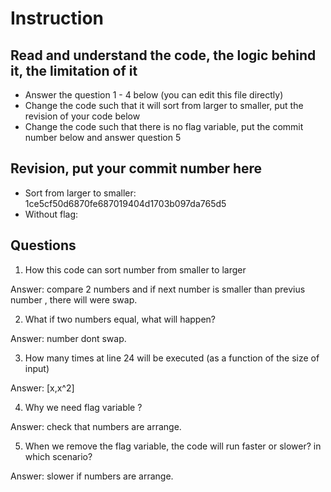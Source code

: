 ﻿# Instruction

## Read and understand the code, the logic behind it, the limitation of it
* Answer the question 1 - 4 below (you can edit this file directly)
* Change the code such that it will sort from larger to smaller, put the revision of your code below
* Change the code such that there is no flag variable, put the commit number below and answer question 5 


## Revision, put your commit number here
* Sort from larger to smaller: 1ce5cf50d6870fe687019404d1703b097da765d5
* Without flag: 

## Questions
1. How this code can sort number from smaller to larger
 
Answer: compare 2 numbers and if next number is smaller than previus number , there will were swap.

2. What if two numbers equal, what will happen? 

Answer: number dont swap.

3. How many times at line 24 will be executed (as a function of the size of input) 

Answer: [x,x^2]

4. Why we need flag variable ? 

Answer: check that numbers are arrange.

5. When we remove the flag variable, the code will run faster or slower? in which scenario? 

Answer: slower if numbers are arrange.